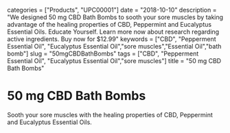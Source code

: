categories = ["Products", "UPC00001"]
date = "2018-10-10"
description = "We designed 50 mg CBD Bath Bombs to sooth your sore muscles by taking advantage of the healing properties of CBD, Peppermint and Eucalyptus Essential Oils. Educate Yourself. Learn more now about research regarding active ingredients. Buy now for $12.99"
keywords = ["CBD", "Pepperment Essential Oil", "Eucalyptus Essential Oil","sore muscles","Essential Oil","bath bomb"]
slug = "50mgCBDBathBombs"
tags = ["CBD", "Pepperment Essential Oil", "Eucalyptus Essential Oil","sore muscles"]
title = "50 mg CBD Bath Bombs"
# 50 mg CBD Bath Bombs
Sooth your sore muscles with the healing properties of CBD, Peppermint and Eucalyptus Essential Oils.
